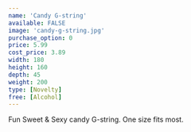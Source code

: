```yaml
---
name: 'Candy G-string'
available: FALSE
image: 'candy-g-string.jpg'
purchase_option: 0
price: 5.99
cost_price: 3.89
width: 180
height: 160
depth: 45
weight: 200
type: [Novelty]
free: [Alcohol]
---
```

Fun Sweet & Sexy candy G-string. One size fits most.